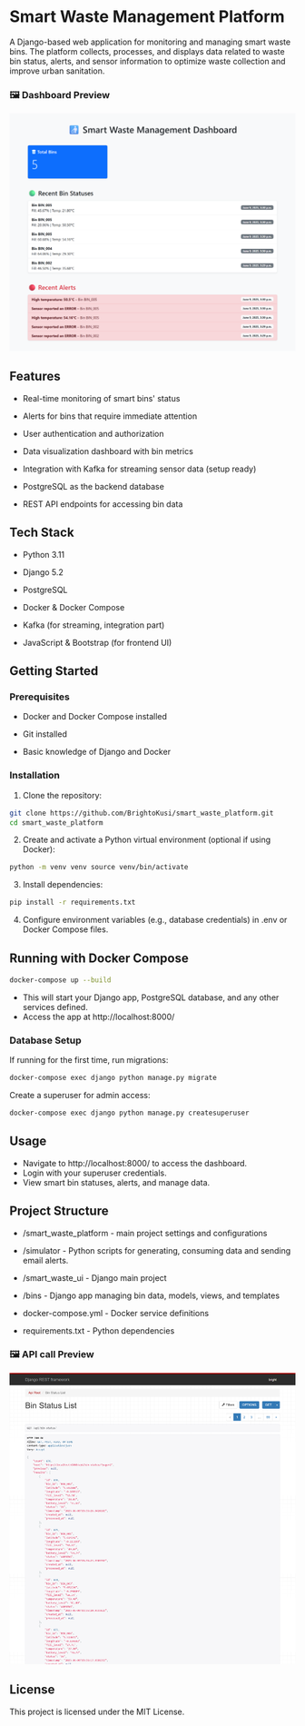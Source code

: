 # **Smart Waste Management Platform**

A Django-based web application for monitoring and managing smart waste bins. The platform collects, processes, and displays data related to waste bin status, alerts, and sensor information to optimize waste collection and improve urban sanitation.

### 🖼️ Dashboard Preview
![Dashboard](images/homepage-smart-waste.png)


## **Features**
- Real-time monitoring of smart bins' status

- Alerts for bins that require immediate attention

- User authentication and authorization

- Data visualization dashboard with bin metrics

- Integration with Kafka for streaming sensor data (setup ready)

- PostgreSQL as the backend database

- REST API endpoints for accessing bin data

## **Tech Stack**
- Python 3.11

- Django 5.2

- PostgreSQL

- Docker & Docker Compose

- Kafka (for streaming, integration part)

- JavaScript & Bootstrap (for frontend UI)

## **Getting Started**
### Prerequisites
- Docker and Docker Compose installed

- Git installed

- Basic knowledge of Django and Docker
  

### **Installation**

1. Clone the repository:
 ```bash 
 git clone https://github.com/BrightoKusi/smart_waste_platform.git 
 cd smart_waste_platform
 ```

2. Create and activate a Python virtual environment (optional if using Docker):
```bash 
python -m venv venv source venv/bin/activate 
``` 

3. Install dependencies:
```bash 
pip install -r requirements.txt 
```

4. Configure environment variables (e.g., database credentials) in .env or Docker Compose files.

## Running with Docker Compose
```bash 
docker-compose up --build 
```
- This will start your Django app, PostgreSQL database, and any other services defined.
- Access the app at http://localhost:8000/


### Database Setup
If running for the first time, run migrations:

```bash 
docker-compose exec django python manage.py migrate 
```

Create a superuser for admin access:

```bash 
docker-compose exec django python manage.py createsuperuser 
```


## Usage ##
- Navigate to http://localhost:8000/ to access the dashboard.
- Login with your superuser credentials.
- View smart bin statuses, alerts, and manage data.
  

## Project Structure ##
- /smart_waste_platform - main project settings and configurations

- /simulator - Python scripts for generating, consuming data and sending email alerts.

- /smart_waste_ui - Django main project

- /bins - Django app managing bin data, models, views, and templates

- docker-compose.yml - Docker service definitions

- requirements.txt - Python dependencies

### 🖼️ API call Preview
![API-call](images/localhost-8000-api-bin-status.png)


## License
This project is licensed under the MIT License.
